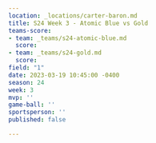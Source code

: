 ```yaml
---
location: _locations/carter-baron.md
title: S24 Week 3 - Atomic Blue vs Gold
teams-score:
- team: _teams/s24-atomic-blue.md
  score: 
- team: _teams/s24-gold.md
  score: 
field: "1"
date: 2023-03-19 10:45:00 -0400
season: 24
week: 3
mvp: ''
game-ball: ''
sportsperson: ''
published: false

---
```

